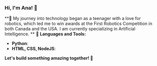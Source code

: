 ### Hi, I'm Ana! 👋

**🚀 My journey into technology began as a teenager with a love for robotics, which led me to win awards at the First Robotics Competition in both Canada and the USA. I am currently specializing in Artificial Intelligence.
**
🎨 **Languages and Tools:**

- **Python**:
- **HTML, CSS, NodeJS**: 

**Let's build something amazing together! 🌟**


<!--
**anacanttu/anacanttu** is a ✨ _special_ ✨ repository because its `README.md` (this file) appears on your GitHub profile.

Here are some ideas to get you started:

- 🔭 I’m currently working on ...
- 🌱 I’m currently learning ...
- 👯 I’m looking to collaborate on ...
- 🤔 I’m looking for help with ...
- 💬 Ask me about ...
- 📫 How to reach me: ...
- 😄 Pronouns: ...
- ⚡ Fun fact: ...
-->
